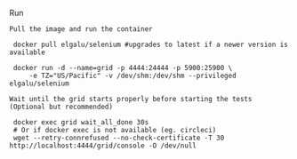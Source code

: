Run

    Pull the image and run the container

     docker pull elgalu/selenium #upgrades to latest if a newer version is available

     docker run -d --name=grid -p 4444:24444 -p 5900:25900 \
         -e TZ="US/Pacific" -v /dev/shm:/dev/shm --privileged elgalu/selenium

    Wait until the grid starts properly before starting the tests (Optional but recommended)

     docker exec grid wait_all_done 30s
     # Or if docker exec is not available (eg. circleci)
     wget --retry-connrefused --no-check-certificate -T 30  http://localhost:4444/grid/console -O /dev/null

